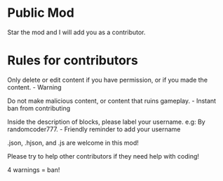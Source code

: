 # Public Mod

Star the mod and I will add you as a contributor.

# Rules for contributors

Only delete or edit content if you have permission, or if you made the content. - Warning

Do not make malicious content, or content that ruins gameplay. - Instant ban from contributing

Inside the description of blocks, please label your username. e.g: By randomcoder777. - Friendly reminder to add your username

.json, .hjson, and .js are welcome in this mod!

Please try to help other contributors if they need help with coding!

4 warnings = ban!
